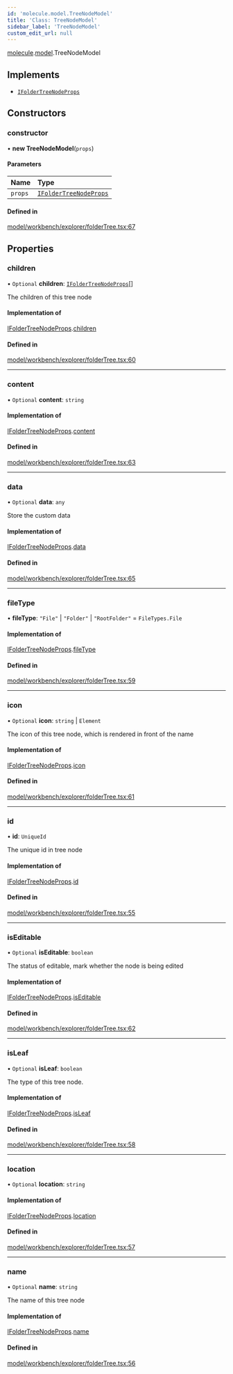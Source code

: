 ```yaml
---
id: 'molecule.model.TreeNodeModel'
title: 'Class: TreeNodeModel'
sidebar_label: 'TreeNodeModel'
custom_edit_url: null
---
```


[molecule](../namespaces/molecule).[model](../namespaces/molecule.model).TreeNodeModel

## Implements

-   [`IFolderTreeNodeProps`](../interfaces/molecule.model.IFolderTreeNodeProps)

## Constructors

### constructor

• **new TreeNodeModel**(`props`)

#### Parameters

| Name    | Type                                                                        |
| :------ | :-------------------------------------------------------------------------- |
| `props` | [`IFolderTreeNodeProps`](../interfaces/molecule.model.IFolderTreeNodeProps) |

#### Defined in

[model/workbench/explorer/folderTree.tsx:67](https://github.com/DTStack/molecule/blob/927b7d39/src/model/workbench/explorer/folderTree.tsx#L67)

## Properties

### children

• `Optional` **children**: [`IFolderTreeNodeProps`](../interfaces/molecule.model.IFolderTreeNodeProps)[]

The children of this tree node

#### Implementation of

[IFolderTreeNodeProps](../interfaces/molecule.model.IFolderTreeNodeProps).[children](../interfaces/molecule.model.IFolderTreeNodeProps#children)

#### Defined in

[model/workbench/explorer/folderTree.tsx:60](https://github.com/DTStack/molecule/blob/927b7d39/src/model/workbench/explorer/folderTree.tsx#L60)

---

### content

• `Optional` **content**: `string`

#### Implementation of

[IFolderTreeNodeProps](../interfaces/molecule.model.IFolderTreeNodeProps).[content](../interfaces/molecule.model.IFolderTreeNodeProps#content)

#### Defined in

[model/workbench/explorer/folderTree.tsx:63](https://github.com/DTStack/molecule/blob/927b7d39/src/model/workbench/explorer/folderTree.tsx#L63)

---

### data

• `Optional` **data**: `any`

Store the custom data

#### Implementation of

[IFolderTreeNodeProps](../interfaces/molecule.model.IFolderTreeNodeProps).[data](../interfaces/molecule.model.IFolderTreeNodeProps#data)

#### Defined in

[model/workbench/explorer/folderTree.tsx:65](https://github.com/DTStack/molecule/blob/927b7d39/src/model/workbench/explorer/folderTree.tsx#L65)

---

### fileType

• **fileType**: `"File"` \| `"Folder"` \| `"RootFolder"` = `FileTypes.File`

#### Implementation of

[IFolderTreeNodeProps](../interfaces/molecule.model.IFolderTreeNodeProps).[fileType](../interfaces/molecule.model.IFolderTreeNodeProps#filetype)

#### Defined in

[model/workbench/explorer/folderTree.tsx:59](https://github.com/DTStack/molecule/blob/927b7d39/src/model/workbench/explorer/folderTree.tsx#L59)

---

### icon

• `Optional` **icon**: `string` \| `Element`

The icon of this tree node, which is rendered in front of the name

#### Implementation of

[IFolderTreeNodeProps](../interfaces/molecule.model.IFolderTreeNodeProps).[icon](../interfaces/molecule.model.IFolderTreeNodeProps#icon)

#### Defined in

[model/workbench/explorer/folderTree.tsx:61](https://github.com/DTStack/molecule/blob/927b7d39/src/model/workbench/explorer/folderTree.tsx#L61)

---

### id

• **id**: `UniqueId`

The unique id in tree node

#### Implementation of

[IFolderTreeNodeProps](../interfaces/molecule.model.IFolderTreeNodeProps).[id](../interfaces/molecule.model.IFolderTreeNodeProps#id)

#### Defined in

[model/workbench/explorer/folderTree.tsx:55](https://github.com/DTStack/molecule/blob/927b7d39/src/model/workbench/explorer/folderTree.tsx#L55)

---

### isEditable

• `Optional` **isEditable**: `boolean`

The status of editable, mark whether the node is being edited

#### Implementation of

[IFolderTreeNodeProps](../interfaces/molecule.model.IFolderTreeNodeProps).[isEditable](../interfaces/molecule.model.IFolderTreeNodeProps#iseditable)

#### Defined in

[model/workbench/explorer/folderTree.tsx:62](https://github.com/DTStack/molecule/blob/927b7d39/src/model/workbench/explorer/folderTree.tsx#L62)

---

### isLeaf

• `Optional` **isLeaf**: `boolean`

The type of this tree node.

#### Implementation of

[IFolderTreeNodeProps](../interfaces/molecule.model.IFolderTreeNodeProps).[isLeaf](../interfaces/molecule.model.IFolderTreeNodeProps#isleaf)

#### Defined in

[model/workbench/explorer/folderTree.tsx:58](https://github.com/DTStack/molecule/blob/927b7d39/src/model/workbench/explorer/folderTree.tsx#L58)

---

### location

• `Optional` **location**: `string`

#### Implementation of

[IFolderTreeNodeProps](../interfaces/molecule.model.IFolderTreeNodeProps).[location](../interfaces/molecule.model.IFolderTreeNodeProps#location)

#### Defined in

[model/workbench/explorer/folderTree.tsx:57](https://github.com/DTStack/molecule/blob/927b7d39/src/model/workbench/explorer/folderTree.tsx#L57)

---

### name

• `Optional` **name**: `string`

The name of this tree node

#### Implementation of

[IFolderTreeNodeProps](../interfaces/molecule.model.IFolderTreeNodeProps).[name](../interfaces/molecule.model.IFolderTreeNodeProps#name)

#### Defined in

[model/workbench/explorer/folderTree.tsx:56](https://github.com/DTStack/molecule/blob/927b7d39/src/model/workbench/explorer/folderTree.tsx#L56)
